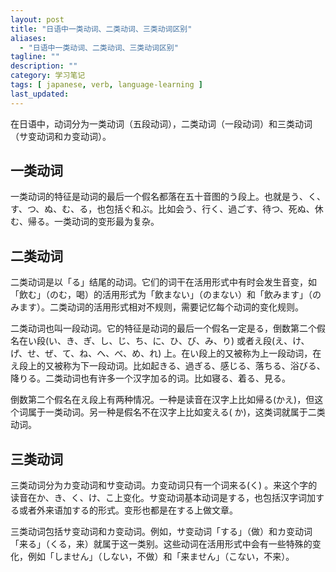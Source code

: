 ```yaml
---
layout: post
title: "日语中一类动词、二类动词、三类动词区别"
aliases:
  - "日语中一类动词、二类动词、三类动词区别"
tagline: ""
description: ""
category: 学习笔记
tags: [ japanese, verb, language-learning ]
last_updated:
---
```


在日语中，动词分为一类动词（五段动词），二类动词（一段动词）和三类动词（サ变动词和カ变动词）。

## 一类动词

一类动词的特征是动词的最后一个假名都落在五十音图的う段上。也就是う、く、す、つ、ぬ、む、る，也包括ぐ和ぶ。比如会う、行く、過ごす、待つ、死ぬ、休む、帰る。一类动词的变形最为复杂。

## 二类动词
二类动词是以「る」结尾的动词。它们的词干在活用形式中有时会发生音变，如「飲む」（のむ，喝）的活用形式为「飲まない」（のまない）和「飲みます」（のみます）。二类动词的活用形式相对不规则，需要记忆每个动词的变化规则。

二类动词也叫一段动词。它的特征是动词的最后一个假名一定是る，倒数第二个假名在い段(い、き、ぎ、し、じ、ち、に、ひ、び、み、り)
或者え段(え、け、げ、せ、ぜ、て、ね、へ、べ、め、れ)
上。在い段上的又被称为上一段动词，在え段上的又被称为下一段动词。比如起きる、過ぎる、感じる、落ちる、浴びる、降りる。二类动词也有许多一个汉字加る的词。比如寝る、着る、見る。

倒数第二个假名在え段上有两种情况。一种是读音在汉字上比如帰る(かえ)，但这个词属于一类动词。另一种是假名不在汉字上比如変える(
か)，这类词就属于二类动词。

## 三类动词
三类动词分为カ变动词和サ变动词。カ变动词只有一个词来る(く)
。来这个字的读音在か、き、く、け、こ上变化。サ变动词基本动词是する，也包括汉字词加する或者外来语加する的形式。变形也都是在する上做文章。

三类动词包括サ变动词和カ变动词。例如，サ变动词「する」（做）和カ变动词「来る」（くる，来）就属于这一类别。这些动词在活用形式中会有一些特殊的变化，例如「しません」（しない，不做）和「来ません」（こない，不来）。
